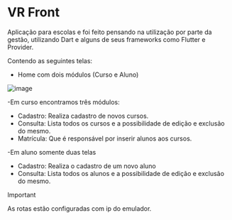 # VR Front

Aplicação para escolas e foi feito pensando na utilização por parte da gestão, utilizando Dart e alguns de seus frameworks como Flutter e Provider.

Contendo as seguintes telas:
- Home com dois módulos (Curso e Aluno)
  
![image](https://github.com/PedroFelipeT/vrfront/assets/43012542/302d1b67-cc51-49d9-912f-4b6596907613)

-Em curso encontramos  três módulos:
  - Cadastro: Realiza cadastro de novos cursos.
  - Consulta: Lista todos os cursos e a possibilidade de edição e exclusão do mesmo.
  - Matrícula: Que é responsável por inserir alunos aos cursos.
    
-Em aluno somente duas telas
  - Cadastro: Realiza o cadastro de um novo aluno
  - Consulta: Lista todos os alunos e a possibilidade de edição e exclusão do mesmo.


> [!IMPORTANT]
> As rotas estão configuradas com ip do emulador.

